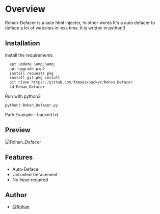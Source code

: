# Overview

Rohan-Defacer is a auto html injecter, In other words It's a auto defacer to deface a lot of websites in less time. It is written in python3 

## Installation

Install the requirements

```python
  apt update &amp;&amp;
  apt upgrade pip2
  install requests pkg
  install git pkg install
  git clone https://github.com/famousxhacker/Rohan_Defacer
  cd Rohan_Defacer
```
Run with python3
```python
python3 Rohan_Defacer.py
```
Path Example - hacked.txt

## Preview
![Rohan_Defacer](https://github.com/famousxhacker/Rohan_Defacer/assets/81895006/f259be1d-d603-4025-8a4a-4e806bed56bd)


## Features

- Auto-Deface
- Unlimited Defacement
- No Input required

## Author

- [@Rohan](https://www.instagram.com/rohan_banekar)

